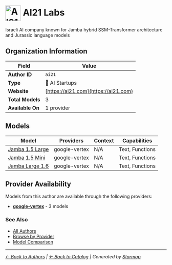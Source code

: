 # <img src="https://raw.githubusercontent.com/agentstation/starmap/master/internal/embedded/logos/ai21.svg" alt="AI21 Labs logo" width="48" height="48" style="vertical-align: middle;"> AI21 Labs
  
  
  
Israeli AI company known for Jamba hybrid SSM-Transformer architecture and Jurassic language models
  
  
## Organization Information
  
| Field | Value |
|---------|---------|
| **Author ID** | `ai21` |
| **Type** | 🚀 AI Startups |
| **Website** | [https://ai21.com](https://ai21.com) |
| **Total Models** | 3 |
| **Available On** | 1 provider |

  
## Models
  
| Model | Providers | Context | Capabilities |
|---------|---------|---------|---------|
| [Jamba 1.5 Large](./models/jamba-1.5-large-at-001.md) | google-vertex | N/A | Text, Functions |
| [Jamba 1.5 Mini](./models/jamba-1.5-mini-at-001.md) | google-vertex | N/A | Text, Functions |
| [Jamba Large 1.6](./models/jamba-large-1.6-at-001.md) | google-vertex | N/A | Text, Functions |

  
## Provider Availability
  
Models from this author are available through the following providers:
  
  
- **[google-vertex](../../providers/google-vertex/)** - 3 models
  
### See Also
  
- [All Authors](../)
- [Browse by Provider](../../providers/)
- [Model Comparison](../../models/)
  
---
*_[← Back to Authors](../) | [← Back to Catalog](../../) | Generated by [Starmap](https://github.com/agentstation/starmap)_*